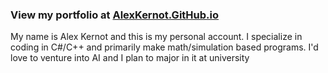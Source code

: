 ### View my portfolio at [AlexKernot.GitHub.io](AlexKernot.GitHub.io)

My name is Alex Kernot and this is my personal account. I specialize in coding in C#/C++ and primarily make math/simulation based programs. I'd love to venture into AI and I plan to major in it at university

<!--
**AlexKernot/AlexKernot** is a ✨ _special_ ✨ repository because its `README.md` (this file) appears on your GitHub profile.

Here are some ideas to get you started:

- 🔭 I’m currently working on ...
- 🌱 I’m currently learning ...
- 👯 I’m looking to collaborate on ...
- 🤔 I’m looking for help with ...
- 💬 Ask me about ...
- 📫 How to reach me: ...
- 😄 Pronouns: ...
- ⚡ Fun fact: ...
-->
